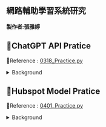 ## 網路輔助學習系統研究 ##

**製作者:張雅婷**


**🔖ChatGPT API Pratice**
------------------------------
🔗Reference : [0318_Practice.py](https://github.com/ChristineYa-Ting/net_learning/blob/main/0318_Practice.py)
<details>
<summary> Background </summary>
  👉可用於職場中，開會時，藉由錄音音檔獲得整場會議逐字稿  
  
  👉可用於教學中，讓學生們課程後獲得逐字稿，回顧自己不清楚的課程細節(較建議使用於語言相關課程)
</details>

**🛒Hubspot Model Pratice**
------------------------------
🔗Reference : [0401_Practice.py](https://github.com/ChristineYa-Ting/net_learning/blob/main/0401_Practice.py)
<details>
<summary> Background </summary>
接續上篇的練習，增加 Hubspot 的文件重點摘要、問答的功能
</details>
